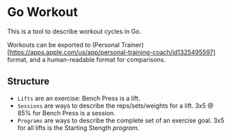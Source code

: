 # Go Workout

This is a tool to describe workout cycles in Go.

Workouts can be exported to (Personal Trainer)[https://apps.apple.com/us/app/personal-training-coach/id1325495597] format, 
and a human-readable format for comparisons.

## Structure

- `Lifts` are an exercise: Bench Press is a lift.
- `Sessions` are ways to describe the reps/sets/weights for a lift. 3x5 @ 85% for Bench Press is a session.
- `Programs` are ways to describe the complete set of an exercise goal. 3x5 for all lifts is the Starting Stength *program*.